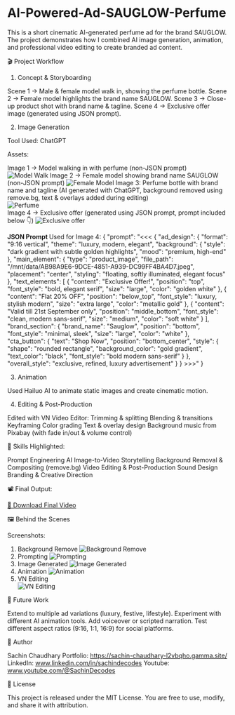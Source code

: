 # AI-Powered-Ad-SAUGLOW-Perfume
This is a short cinematic AI-generated perfume ad for the brand SAUGLOW. The project demonstrates how I combined AI image generation, animation, and professional video editing to create branded ad content.

🎬 Project Workflow

1. Concept & Storyboarding

Scene 1 → Male & female model walk in, showing the perfume bottle.
Scene 2 → Female model highlights the brand name SAUGLOW.
Scene 3 → Close-up product shot with brand name & tagline.
Scene 4 → Exclusive offer image (generated using JSON prompt).

2. Image Generation

Tool Used: ChatGPT

Assets:

Image 1 → Model walking in with perfume (non-JSON prompt)
![Model Walk](Walksin.png) 
Image 2 → Female model showing brand name SAUGLOW (non-JSON prompt)
![Female Model](FemaleModel.png)
Image 3: Perfume bottle with brand name and tagline (AI generated with ChatGPT, background removed using remove.bg, text & overlays added during editing)<br>
![Perfume](Perfume.png)
<br>
Image 4 → Exclusive offer (generated using JSON prompt, prompt included below 👇)
![Exclusive offer](Exclusiveoffer.jpeg)

<b>JSON Prompt </b> Used for Image 4:
{
  "prompt": "<<< {
  "ad_design": {
    "format": "9:16 vertical",
    "theme": "luxury, modern, elegant",
    "background": {
      "style": "dark gradient with subtle golden highlights",
      "mood": "premium, high-end"
    },
    "main_element": {
      "type": "product_image",
      "file_path": "/mnt/data/AB98A9E6-9DCE-4851-A939-DC99FF4BA4D7.jpeg",
      "placement": "center",
      "styling": "floating, softly illuminated, elegant focus"
    },
    "text_elements": [
      {
        "content": "Exclusive Offer!",
        "position": "top",
        "font_style": "bold, elegant serif",
        "size": "large",
        "color": "golden white"
      },
      {
        "content": "Flat 20% OFF",
        "position": "below_top",
        "font_style": "luxury, stylish modern",
        "size": "extra large",
        "color": "metallic gold"
      },
      {
        "content": "Valid till 21st September only",
        "position": "middle_bottom",
        "font_style": "clean, modern sans-serif",
        "size": "medium",
        "color": "soft white"
      }
    ],
    "brand_section": {
      "brand_name": "Sauglow",
      "position": "bottom",
      "font_style": "minimal, sleek",
      "size": "large",
      "color": "white"
    },
    "cta_button": {
      "text": "Shop Now",
      "position": "bottom_center",
      "style": {
        "shape": "rounded rectangle",
        "background_color": "gold gradient",
        "text_color": "black",
        "font_style": "bold modern sans-serif"
      }
    },
    "overall_style": "exclusive, refined, luxury advertisement"
  }
} >>>"
}

3. Animation

Used Hailuo AI to animate static images and create cinematic motion.

4. Editing & Post-Production

Edited with VN Video Editor:
Trimming & splitting
Blending & transitions
Keyframing
Color grading
Text & overlay design
Background music from Pixabay (with fade in/out & volume control)

🎨 Skills Highlighted:

Prompt Engineering
AI Image-to-Video Storytelling
Background Removal & Compositing (remove.bg)
Video Editing & Post-Production
Sound Design
Branding & Creative Direction

📽️ Final Output:

[🎥 Download Final Video](sauglowad.mp4)

🖼️ Behind the Scenes

Screenshots:
1. Background Remove
![Background Remove](removebg.png)
2. Prompting
![Prompting](prompting.png)
3. Image Generated
![Image Generated](Imgen.png)
4. Animation
![Animation](Animation.png)
5. VN Editing <br>
![VN Editing](vneditng.jpeg) 

🔮 Future Work

Extend to multiple ad variations (luxury, festive, lifestyle).
Experiment with different AI animation tools.
Add voiceover or scripted narration.
Test different aspect ratios (9:16, 1:1, 16:9) for social platforms.

👤 Author

Sachin Chaudhary
Portfolio: https://sachin-chaudhary-l2vbqho.gamma.site/
LinkedIn: www.linkedin.com/in/sachindecodes
Youtube: www.youtube.com/@SachinDecodes

📜 License

This project is released under the MIT License.
You are free to use, modify, and share it with attribution.
